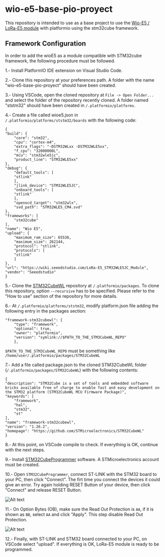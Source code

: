 # wio-e5-base-pio-proyect

This repository is intended to use as a base project to use the [Wio-E5 / LoRa-E5 module](https://wiki.seeedstudio.com/LoRa-E5_STM32WLE5JC_Module/) with platformio using the stm32cube 
framework.

## Framework Configuration

In order to add the wioE5 as a module compatible with STM32cube framework, the following procedure must be followed.

1.- Install PlatformIO IDE extension on Visual Studio Code.

2.- Clone this repository at your preferences path. A folder with the name "wio-e5-base-pio-proyect" should have been created.

3.- Using VSCode, open the cloned repository at ``File -> Open Folder...`` and select the folder of the repository recently cloned. A folder named "ststm32" should have been created in `/.platformio/platforms`.

4.- Create a file called wioe5.json in `/.platformio/platforms/ststm32/boards` with the following code:

    {
    "build": {
        "core": "stm32",
        "cpu": "cortex-m4",
        "extra_flags": "-DSTM32WLxx -DSTM32WLE5xx",
        "f_cpu": "32000000L",
        "mcu": "stm32wle5jc",
        "product_line": "STM32WLE5xx"
    },
    "debug": {
        "default_tools": [
        "stlink"
        ],
        "jlink_device": "STM32WLE5JC",
        "onboard_tools": [
        "stlink"
        ],
        "openocd_target": "stm32wlx",
        "svd_path": "STM32WLE5_CM4.svd"
    },
    "frameworks": [
        "stm32cube"
    ],
    "name": "Wio E5",
    "upload": {
        "maximum_ram_size": 65536,
        "maximum_size": 262144,
        "protocol": "stlink",
        "protocols": [
        "stlink"
        ]
    },
    "url": "https://wiki.seeedstudio.com/LoRa-E5_STM32WLE5JC_Module",
    "vendor": "Seeedstudio"
    }

5.- Clone the [STM32CubeWL](https://github.com/STMicroelectronics/STM32CubeWL) repository at `/.platformio/packages`. To clone this repository, option ``--recursive`` has to be specified. Please refer to the "How to use" section of the repository for more details.


6.- At ``/.platformio/platforms/ststm32``, modify platform.json file adding the following entry in the packages section:

    "framework-stm32cubewl": {
        "type": "framework",
        "optional": true,
        "owner": "platformio",
        "version": "symlink://$PATH_TO_THE_STM3CubeWL_REPO"
        },

``$PATH_TO_THE_STM3CubeWL_REPO`` must be something like ``/home/user/.platformio/packages/STM32CubeWL``

7.- Add a file called package.json to the cloned STM32CubeWL folder (``/.platformio/packages/STM32CubeWL``) with the following contents:

    {
    "description": "STM32Cube is a set of tools and embedded software bricks available free of charge to enable fast and easy development on the STM32 platform (STM32CubeWL MCU Firmware Package)",
    "keywords": [
        "framework",
        "hal",
        "stm32",
        "st"
    ],
    "name": "framework-stm32cubewl",
    "version": "1.26.2",
    "homepage": "https://github.com/STMicroelectronics/STM32CubeWL"
    }

8.- At this point, on VSCode compile to check. If everything is OK, continue with the next steps.

9.- Install [STM32CubeProgrammer](https://www.st.com/en/development-tools/stm32cubeprog.html) software. A STMicroelectronics account must be created.

10.- Open ``STM32CubeProgrammer``, connect ST-LINK with the STM32 board to your PC, then click "Connect". The firt time you connect the devices it could give an error. Try again holding RESET Button of your device, then click "Connect" and release RESET Button.


![Alt text](https://files.seeedstudio.com/wiki/LoRa-E5_Development_Kit/wiki%20images/program1.png)


11.- On Option Bytes (OB), make sure the Read Out Protection is ``AA``, if it is shown as ``BB``, select ``AA`` and click "Apply". This step disable Read Out Protection.

![Alt text](https://files.seeedstudio.com/wiki/LoRa-E5_Development_Kit/wiki%20images/program2.png)

12.- Finally, with ST-LINK and STM32 board connected to your PC, on VSCode select "upload". If everything is OK, LoRa-E5 module is ready to be programmed.
